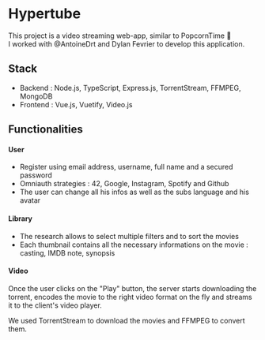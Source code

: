 # Hypertube

This project is a video streaming web-app, similar to PopcornTime 🍿\
I worked with @AntoineDrt and Dylan Fevrier to develop this application.

## Stack

- Backend : Node.js, TypeScript, Express.js, TorrentStream, FFMPEG, MongoDB
- Frontend : Vue.js, Vuetify, Video.js

## Functionalities

#### User

- Register using email address, username, full name and a secured password
- Omniauth strategies : 42, Google, Instagram, Spotify and Github
- The user can change all his infos as well as the subs language and his avatar

#### Library

- The research allows to select multiple filters and to sort the movies
- Each thumbnail contains all the necessary informations on the movie : casting, IMDB note, synopsis

#### Video

Once the user clicks on the "Play" button, the server starts downloading the torrent, encodes the movie to the right video format on the fly and streams it to the client's video player.

We used TorrentStream to download the movies and FFMPEG to convert them.
